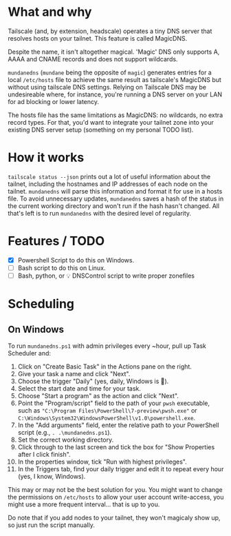 # What and why
Tailscale (and, by extension, headscale) operates a tiny DNS server that resolves hosts on your tailnet. This feature is called MagicDNS.

Despite the name, it isn't altogether magical. 'Magic' DNS only supports A, AAAA and CNAME records and does not support wildcards. 

`mundanedns` (`mundane` being the opposite of `magic`) generates entries for a local `/etc/hosts` file to achieve the same result as tailscale's MagicDNS but without using tailscale DNS settings. Relying on Tailscale DNS may be undesireable where, for instance, you're running a DNS server on your LAN for ad blocking or lower latency. 

The hosts file has the same limitations as MagicDNS: no wildcards, no extra record types. For that, you'd want to integrate your tailnet zone into your existing DNS server setup (something on my personal TODO list).

# How it works
`tailscale status --json` prints out a lot of useful information about the tailnet, including the hostnames and IP addresses of each node on the tailnet. `mundanedns` will parse this information and format it for use in a hosts file. To avoid unnecessary updates, `mundanedns` saves a hash of the status in the current working directory and won't run if the hash hasn't changed. All that's left is to run `mundanedns` with the desired level of regularity. 

# Features / TODO
- [x] Powershell Script to do this on Windows.
- [ ] Bash script to do this on Linux.
- [ ] Bash, python, or 💡 DNSControl script to write proper zonefiles

# Scheduling
## On Windows

To run `mundanedns.ps1` with admin privileges every ~hour, pull up Task Scheduler and:

1. Click on "Create Basic Task" in the Actions pane on the right.
2. Give your task a name and click "Next".
3. Choose the trigger "Daily" (yes, daily, Windows is 💩).
4. Select the start date and time for your task. 
5. Choose "Start a program" as the action and click "Next".
6. Point the "Program/script" field to the path of your `pwsh` executable, such as `"C:\Program Files\PowerShell\7-preview\pwsh.exe"` or `C:\Windows\System32\WindowsPowerShell\v1.0\powershell.exe`.
7. In the "Add arguments" field, enter the relative path to your PowerShell script (e.g., `. .\mundanedns.ps1`).
8. Set the correct working directory.
9. Click through to the last screen and tick the box for "Show Properties after I click finish".
10. In the properties window, tick "Run with highest privileges".
11. In the Triggers tab, find your daily trigger and edit it to repeat every hour (yes, I know, Windows).

This may or may not be the best solution for you. You might want to change the permissions on `/etc/hosts` to allow your user account write-access, you might use a more frequent interval... that is up to you.

Do note that if you add nodes to your tailnet, they won't magicaly show up, so just run the script manually.
